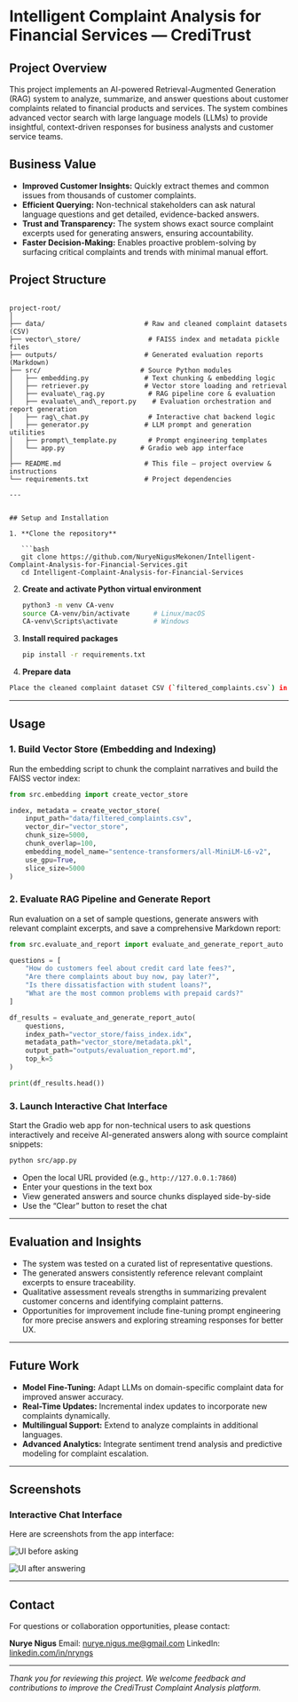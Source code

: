 # Intelligent Complaint Analysis for Financial Services — CrediTrust

## Project Overview

This project implements an AI-powered Retrieval-Augmented Generation (RAG) system to analyze, summarize, and answer questions about customer complaints related to financial products and services. The system combines advanced vector search with large language models (LLMs) to provide insightful, context-driven responses for business analysts and customer service teams.



## Business Value

- **Improved Customer Insights:** Quickly extract themes and common issues from thousands of customer complaints.  
- **Efficient Querying:** Non-technical stakeholders can ask natural language questions and get detailed, evidence-backed answers.  
- **Trust and Transparency:** The system shows exact source complaint excerpts used for generating answers, ensuring accountability.  
- **Faster Decision-Making:** Enables proactive problem-solving by surfacing critical complaints and trends with minimal manual effort.



## Project Structure

```

project-root/
│
├── data/                         # Raw and cleaned complaint datasets (CSV)
├── vector\_store/                 # FAISS index and metadata pickle files
├── outputs/                      # Generated evaluation reports (Markdown)
├── src/                         # Source Python modules
│   ├── embedding.py              # Text chunking & embedding logic
│   ├── retriever.py              # Vector store loading and retrieval
│   ├── evaluate\_rag.py           # RAG pipeline core & evaluation
│   ├── evaluate\_and\_report.py    # Evaluation orchestration and report generation
│   ├── rag\_chat.py               # Interactive chat backend logic
│   ├── generator.py              # LLM prompt and generation utilities
│   ├── prompt\_template.py        # Prompt engineering templates
│   └── app.py                   # Gradio web app interface
│
├── README.md                     # This file — project overview & instructions
└── requirements.txt              # Project dependencies

---


## Setup and Installation

1. **Clone the repository**

   ```bash
   git clone https://github.com/NuryeNigusMekonen/Intelligent-Complaint-Analysis-for-Financial-Services.git
   cd Intelligent-Complaint-Analysis-for-Financial-Services
   ```

2. **Create and activate Python virtual environment**

   ```bash
   python3 -m venv CA-venv
   source CA-venv/bin/activate      # Linux/macOS
   CA-venv\Scripts\activate         # Windows
   ```

3. **Install required packages**

   ```bash
   pip install -r requirements.txt
   ```

4. **Prepare data**
 
 ```bash
Place the cleaned complaint dataset CSV (`filtered_complaints.csv`) in the `data/` folder.
```
---

## Usage

### 1. Build Vector Store (Embedding and Indexing)

Run the embedding script to chunk the complaint narratives and build the FAISS vector index:

```python
from src.embedding import create_vector_store

index, metadata = create_vector_store(
    input_path="data/filtered_complaints.csv",
    vector_dir="vector_store",
    chunk_size=5000,
    chunk_overlap=100,
    embedding_model_name="sentence-transformers/all-MiniLM-L6-v2",
    use_gpu=True,
    slice_size=5000
)
```

### 2. Evaluate RAG Pipeline and Generate Report

Run evaluation on a set of sample questions, generate answers with relevant complaint excerpts, and save a comprehensive Markdown report:

```python
from src.evaluate_and_report import evaluate_and_generate_report_auto

questions = [
    "How do customers feel about credit card late fees?",
    "Are there complaints about buy now, pay later?",
    "Is there dissatisfaction with student loans?",
    "What are the most common problems with prepaid cards?"
]

df_results = evaluate_and_generate_report_auto(
    questions,
    index_path="vector_store/faiss_index.idx",
    metadata_path="vector_store/metadata.pkl",
    output_path="outputs/evaluation_report.md",
    top_k=5
)

print(df_results.head())
```

### 3. Launch Interactive Chat Interface

Start the Gradio web app for non-technical users to ask questions interactively and receive AI-generated answers along with source complaint snippets:

```bash
python src/app.py
```

* Open the local URL provided (e.g., `http://127.0.0.1:7860`)
* Enter your questions in the text box
* View generated answers and source chunks displayed side-by-side
* Use the “Clear” button to reset the chat

---

## Evaluation and Insights

* The system was tested on a curated list of representative questions.
* The generated answers consistently reference relevant complaint excerpts to ensure traceability.
* Qualitative assessment reveals strengths in summarizing prevalent customer concerns and identifying complaint patterns.
* Opportunities for improvement include fine-tuning prompt engineering for more precise answers and exploring streaming responses for better UX.

---

## Future Work

* **Model Fine-Tuning:** Adapt LLMs on domain-specific complaint data for improved answer accuracy.
* **Real-Time Updates:** Incremental index updates to incorporate new complaints dynamically.
* **Multilingual Support:** Extend to analyze complaints in additional languages.
* **Advanced Analytics:** Integrate sentiment trend analysis and predictive modeling for complaint escalation.

---

## Screenshots

### Interactive Chat Interface

Here are screenshots from the app interface:

![UI before asking](screanshoot/UI-before-asking.png "CrediTrust Chat Interface")

![UI after answering](screanshoot/UI-after-answering.png "CrediTrust Chat Interface")

---

## Contact

For questions or collaboration opportunities, please contact:

**Nurye Nigus**
Email: [nurye.nigus.me@gmail.com](mailto:nurye.nigus.me@gmail.com)
LinkedIn: [linkedin.com/in/nryngs](https://linkedin.com/in/nryngs)

---

*Thank you for reviewing this project. We welcome feedback and contributions to improve the CrediTrust Complaint Analysis platform.*

```

